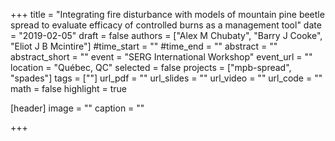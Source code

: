 +++
title = "Integrating fire disturbance with models of mountain pine beetle spread to evaluate efficacy of controlled burns as a management tool"
date = "2019-02-05"
draft = false
authors = ["Alex M Chubaty", "Barry J Cooke", "Eliot J B Mcintire"]
#time_start = ""
#time_end = ""
abstract = ""
abstract_short = ""
event = "SERG International Workshop"
event_url = ""
location = "Québec, QC"
selected = false
projects = ["mpb-spread", "spades"]
tags = [""]
url_pdf = ""
url_slides = ""
url_video = ""
url_code = ""
math = false
highlight = true

[header]
image = ""
caption = ""

+++
